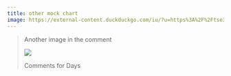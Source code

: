 ```yaml
---
title: other mock chart
image: https://external-content.duckduckgo.com/iu/?u=https%3A%2F%2Ftse3.mm.bing.net%2Fth%3Fid%3DOIP.K1G2xi287oKHujY24JQ5-gHaHx%26pid%3DApi&f=1
---
```

> Another image in the comment
>
> ![](img/robert-katzki-fyhkewgophm-unsplash.jpg)
>
> Comments for Days